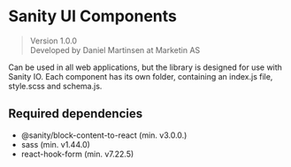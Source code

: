 # Sanity UI Components

> Version 1.0.0 <br />
> Developed by Daniel Martinsen at Marketin AS

Can be used in all web applications, but the library is designed for use with Sanity IO. Each component has its own folder, containing an index.js file, style.scss and schema.js.

## Required dependencies

- @sanity/block-content-to-react (min. v3.0.0.)
- sass (min. v1.44.0)
- react-hook-form (min. v7.22.5)
